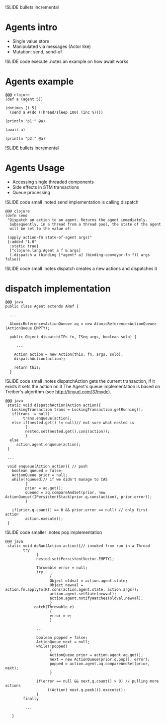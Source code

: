 !SLIDE bullets incremental 
# Agents intro

* Single value store
* Manipulated via messages (Actor like)
* Mutation: send, send-of


!SLIDE code execute
.notes an example on how await works
# Agents example

    @@@ clojure
    (def a (agent 5)) 
 
    (dotimes [i 5] 
      (send a #(do (Thread/sleep 100) (inc %))))

    (println "p1:" @a)

    (await a)
    
    (println "p2:" @a)

!SLIDE bullets incremental 
# Agents Usage
 
* Accessing single threaded components
* Side effects in STM transactions
* Queue processing 

!SLIDE code small
.noted send implementation is calling dispatch

    @@@ clojure
    (defn send
     "Dispatch an action to an agent. Returns the agent immediately.
      Subsequently, in a thread from a thread pool, the state of the agent
      will be set to the value of:

     (apply action-fn state-of-agent args)"
     {:added "1.0"
      :static true}
      [^clojure.lang.Agent a f & args]
      (.dispatch a (binding [*agent* a] (binding-conveyor-fn f)) args false)) 

!SLIDE code small 
.notes dispatch creates a new actions and dispatches it
# dispatch implementation

    @@@ java
    public class Agent extends ARef { 
     
      ...

      AtomicReference<ActionQueue> aq = new AtomicReference<ActionQueue>(ActionQueue.EMPTY);

      public Object dispatch(IFn fn, ISeq args, boolean solo) {

         ... 

        Action action = new Action(this, fn, args, solo);
        dispatchAction(action);

        return this;
      } 

!SLIDE code small 
.notes dispatchAction gets the current transaction, if it exists it sets the action on it
       The Agent's queue implementation is based on Treiber's algorithm (see http://tinyurl.com/37mydc).

    @@@ java
     static void dispatchAction(Action action){
       LockingTransaction trans = LockingTransaction.getRunning();
       if(trans != null)
            trans.enqueue(action);
       else if(nested.get() != null)// not sure what nested is
             {
             nested.set(nested.get().cons(action));
             }
      else
         action.agent.enqueue(action);
     } 

     ... 

     void enqueue(Action action){ // push
       boolean queued = false;
       ActionQueue prior = null;
       while(!queued)// if we didn't manage to CAS 
             {
             prior = aq.get();
             queued = aq.compareAndSet(prior, new ActionQueue((IPersistentStack)prior.q.cons(action), prior.error));
             }
 
       if(prior.q.count() == 0 && prior.error == null) // only first action 
             action.execute();
     } 

    
!SLIDE code smaller
.notes pop implementation
 
    @@@ java
     static void doRun(Action action){// invoked from run in a Thread 
            try
                  {
                  nested.set(PersistentVector.EMPTY);

                  Throwable error = null;
                  try
                        {
                        Object oldval = action.agent.state;
                        Object newval =  action.fn.applyTo(RT.cons(action.agent.state, action.args));
                        action.agent.setState(newval);
                        action.agent.notifyWatches(oldval,newval);
                        }
                 catch(Throwable e)
                        {
                        error = e;
                        }

                  ... 

                  boolean popped = false;
                  ActionQueue next = null;
                  while(!popped)
                        {
                        ActionQueue prior = action.agent.aq.get();
                        next = new ActionQueue(prior.q.pop(), error);
                        popped = action.agent.aq.compareAndSet(prior, next);
                        }

                  if(error == null && next.q.count() > 0) // pulling more actions
                       ((Action) next.q.peek()).execute();
                  }
            finally

             ...	

       }

